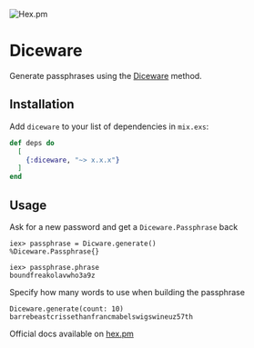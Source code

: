 ![Hex.pm](https://img.shields.io/hexpm/v/diceware?style=flat-square)

# Diceware

Generate passphrases using the [Diceware](https://theworld.com/~reinhold/diceware.html) method.

## Installation

Add `diceware` to your list of dependencies in `mix.exs`:

```elixir
def deps do
  [
    {:diceware, "~> x.x.x"}
  ]
end
```

## Usage

Ask for a new password and get a `Diceware.Passphrase` back
```
iex> passphrase = Dicware.generate()
%Diceware.Passphrase{}

iex> passphrase.phrase
boundfreakolavwho3a9z
```

Specify how many words to use when building the passphrase
```
Diceware.generate(count: 10)
barrebeastcrissethanfrancmabelswigswineuz57th
```

Official docs available on [hex.pm](https://hex.pm/diceware)
